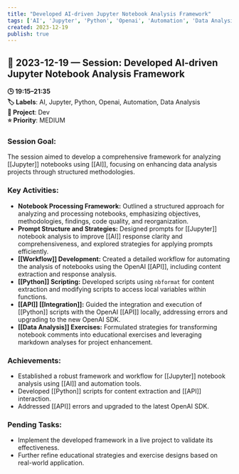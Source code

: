 ```yaml
---
title: "Developed AI-driven Jupyter Notebook Analysis Framework"
tags: ['AI', 'Jupyter', 'Python', 'Openai', 'Automation', 'Data Analysis']
created: 2023-12-19
publish: true
---
```


## 📅 2023-12-19 — Session: Developed AI-driven Jupyter Notebook Analysis Framework

**🕒 19:15–21:35**  
**🏷️ Labels**: AI, Jupyter, Python, Openai, Automation, Data Analysis  
**📂 Project**: Dev  
**⭐ Priority**: MEDIUM  


### Session Goal:
The session aimed to develop a comprehensive framework for analyzing [[Jupyter]] notebooks using [[AI]], focusing on enhancing data analysis projects through structured methodologies.

### Key Activities:
- **Notebook Processing Framework:** Outlined a structured approach for analyzing and processing notebooks, emphasizing objectives, methodologies, findings, code quality, and reorganization.
- **Prompt Structure and Strategies:** Designed prompts for [[Jupyter]] notebook analysis to improve [[AI]] response clarity and comprehensiveness, and explored strategies for applying prompts efficiently.
- **[[Workflow]] Development:** Created a detailed workflow for automating the analysis of notebooks using the OpenAI [[API]], including content extraction and response analysis.
- **[[Python]] Scripting:** Developed scripts using `nbformat` for content extraction and modifying scripts to access local variables within functions.
- **[[API]] [[Integration]]:** Guided the integration and execution of [[Python]] scripts with the OpenAI [[API]] locally, addressing errors and upgrading to the new OpenAI SDK.
- **[[Data Analysis]] Exercises:** Formulated strategies for transforming notebook comments into educational exercises and leveraging markdown analyses for project enhancement.

### Achievements:
- Established a robust framework and workflow for [[Jupyter]] notebook analysis using [[AI]] and automation tools.
- Developed [[Python]] scripts for content extraction and [[API]] interaction.
- Addressed [[API]] errors and upgraded to the latest OpenAI SDK.

### Pending Tasks:
- Implement the developed framework in a live project to validate its effectiveness.
- Further refine educational strategies and exercise designs based on real-world application.
